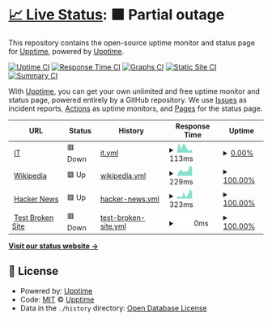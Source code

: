 # [📈 Live Status](<[https://atn123-gh.github.io/uptime_itpec/](https://atn123-gh.github.io/uptime_itpec/)>): <!--live status--> **🟧 Partial outage**

This repository contains the open-source uptime monitor and status page for [Upptime](https://upptime.js.org), powered by [Upptime](https://github.com/upptime/upptime).

[![Uptime CI](https://github.com/atn123-gh/upptime/workflows/Uptime%20CI/badge.svg)](https://github.com/atn123-gh/upptime/actions?query=workflow%3A%22Uptime+CI%22)
[![Response Time CI](https://github.com/atn123-gh/upptime/workflows/Response%20Time%20CI/badge.svg)](https://github.com/atn123-gh/upptime/actions?query=workflow%3A%22Response+Time+CI%22)
[![Graphs CI](https://github.com/atn123-gh/upptime/workflows/Graphs%20CI/badge.svg)](https://github.com/atn123-gh/upptime/actions?query=workflow%3A%22Graphs+CI%22)
[![Static Site CI](https://github.com/atn123-gh/upptime/workflows/Static%20Site%20CI/badge.svg)](https://github.com/atn123-gh/upptime/actions?query=workflow%3A%22Static+Site+CI%22)
[![Summary CI](https://github.com/atn123-gh/upptime/workflows/Summary%20CI/badge.svg)](https://github.com/atn123-gh/upptime/actions?query=workflow%3A%22Summary+CI%22)

With [Upptime](https://upptime.js.org), you can get your own unlimited and free uptime monitor and status page, powered entirely by a GitHub repository. We use [Issues](https://github.com/upptime/upptime/issues) as incident reports, [Actions](https://github.com/atn123-gh/upptime/actions) as uptime monitors, and [Pages](https://demo.upptime.js.org) for the status page.

<!--start: status pages-->
<!-- This summary is generated by Upptime (https://github.com/upptime/upptime) -->
<!-- Do not edit this manually, your changes will be overwritten -->
<!-- prettier-ignore -->
| URL | Status | History | Response Time | Uptime |
| --- | ------ | ------- | ------------- | ------ |
| <img alt="" src="https://icons.duckduckgo.com/ip3/mtmwhere.pythonanywhere.com.ico" height="13"> [IT](http://mtmwhere.pythonanywhere.com/home/) | 🟥 Down | [it.yml](https://github.com/atn123-gh/uptime_itpec/commits/HEAD/history/it.yml) | <details><summary><img alt="Response time graph" src="./graphs/it/response-time-week.png" height="20"> 113ms</summary><br><a href="https://atn123-gh.github.io/uptime_itpec/history/it"><img alt="Response time 528" src="https://img.shields.io/endpoint?url=https%3A%2F%2Fraw.githubusercontent.com%2Fatn123-gh%2Fuptime_itpec%2FHEAD%2Fapi%2Fit%2Fresponse-time.json"></a><br><a href="https://atn123-gh.github.io/uptime_itpec/history/it"><img alt="24-hour response time 169" src="https://img.shields.io/endpoint?url=https%3A%2F%2Fraw.githubusercontent.com%2Fatn123-gh%2Fuptime_itpec%2FHEAD%2Fapi%2Fit%2Fresponse-time-day.json"></a><br><a href="https://atn123-gh.github.io/uptime_itpec/history/it"><img alt="7-day response time 113" src="https://img.shields.io/endpoint?url=https%3A%2F%2Fraw.githubusercontent.com%2Fatn123-gh%2Fuptime_itpec%2FHEAD%2Fapi%2Fit%2Fresponse-time-week.json"></a><br><a href="https://atn123-gh.github.io/uptime_itpec/history/it"><img alt="30-day response time 528" src="https://img.shields.io/endpoint?url=https%3A%2F%2Fraw.githubusercontent.com%2Fatn123-gh%2Fuptime_itpec%2FHEAD%2Fapi%2Fit%2Fresponse-time-month.json"></a><br><a href="https://atn123-gh.github.io/uptime_itpec/history/it"><img alt="1-year response time 528" src="https://img.shields.io/endpoint?url=https%3A%2F%2Fraw.githubusercontent.com%2Fatn123-gh%2Fuptime_itpec%2FHEAD%2Fapi%2Fit%2Fresponse-time-year.json"></a></details> | <details><summary><a href="https://atn123-gh.github.io/uptime_itpec/history/it">0.00%</a></summary><a href="https://atn123-gh.github.io/uptime_itpec/history/it"><img alt="All-time uptime 7.35%" src="https://img.shields.io/endpoint?url=https%3A%2F%2Fraw.githubusercontent.com%2Fatn123-gh%2Fuptime_itpec%2FHEAD%2Fapi%2Fit%2Fuptime.json"></a><br><a href="https://atn123-gh.github.io/uptime_itpec/history/it"><img alt="24-hour uptime 0.00%" src="https://img.shields.io/endpoint?url=https%3A%2F%2Fraw.githubusercontent.com%2Fatn123-gh%2Fuptime_itpec%2FHEAD%2Fapi%2Fit%2Fuptime-day.json"></a><br><a href="https://atn123-gh.github.io/uptime_itpec/history/it"><img alt="7-day uptime 0.00%" src="https://img.shields.io/endpoint?url=https%3A%2F%2Fraw.githubusercontent.com%2Fatn123-gh%2Fuptime_itpec%2FHEAD%2Fapi%2Fit%2Fuptime-week.json"></a><br><a href="https://atn123-gh.github.io/uptime_itpec/history/it"><img alt="30-day uptime 7.35%" src="https://img.shields.io/endpoint?url=https%3A%2F%2Fraw.githubusercontent.com%2Fatn123-gh%2Fuptime_itpec%2FHEAD%2Fapi%2Fit%2Fuptime-month.json"></a><br><a href="https://atn123-gh.github.io/uptime_itpec/history/it"><img alt="1-year uptime 7.35%" src="https://img.shields.io/endpoint?url=https%3A%2F%2Fraw.githubusercontent.com%2Fatn123-gh%2Fuptime_itpec%2FHEAD%2Fapi%2Fit%2Fuptime-year.json"></a></details>
| <img alt="" src="https://icons.duckduckgo.com/ip3/en.wikipedia.org.ico" height="13"> [Wikipedia](https://en.wikipedia.org) | 🟩 Up | [wikipedia.yml](https://github.com/atn123-gh/uptime_itpec/commits/HEAD/history/wikipedia.yml) | <details><summary><img alt="Response time graph" src="./graphs/wikipedia/response-time-week.png" height="20"> 229ms</summary><br><a href="https://atn123-gh.github.io/uptime_itpec/history/wikipedia"><img alt="Response time 216" src="https://img.shields.io/endpoint?url=https%3A%2F%2Fraw.githubusercontent.com%2Fatn123-gh%2Fuptime_itpec%2FHEAD%2Fapi%2Fwikipedia%2Fresponse-time.json"></a><br><a href="https://atn123-gh.github.io/uptime_itpec/history/wikipedia"><img alt="24-hour response time 139" src="https://img.shields.io/endpoint?url=https%3A%2F%2Fraw.githubusercontent.com%2Fatn123-gh%2Fuptime_itpec%2FHEAD%2Fapi%2Fwikipedia%2Fresponse-time-day.json"></a><br><a href="https://atn123-gh.github.io/uptime_itpec/history/wikipedia"><img alt="7-day response time 229" src="https://img.shields.io/endpoint?url=https%3A%2F%2Fraw.githubusercontent.com%2Fatn123-gh%2Fuptime_itpec%2FHEAD%2Fapi%2Fwikipedia%2Fresponse-time-week.json"></a><br><a href="https://atn123-gh.github.io/uptime_itpec/history/wikipedia"><img alt="30-day response time 216" src="https://img.shields.io/endpoint?url=https%3A%2F%2Fraw.githubusercontent.com%2Fatn123-gh%2Fuptime_itpec%2FHEAD%2Fapi%2Fwikipedia%2Fresponse-time-month.json"></a><br><a href="https://atn123-gh.github.io/uptime_itpec/history/wikipedia"><img alt="1-year response time 216" src="https://img.shields.io/endpoint?url=https%3A%2F%2Fraw.githubusercontent.com%2Fatn123-gh%2Fuptime_itpec%2FHEAD%2Fapi%2Fwikipedia%2Fresponse-time-year.json"></a></details> | <details><summary><a href="https://atn123-gh.github.io/uptime_itpec/history/wikipedia">100.00%</a></summary><a href="https://atn123-gh.github.io/uptime_itpec/history/wikipedia"><img alt="All-time uptime 100.00%" src="https://img.shields.io/endpoint?url=https%3A%2F%2Fraw.githubusercontent.com%2Fatn123-gh%2Fuptime_itpec%2FHEAD%2Fapi%2Fwikipedia%2Fuptime.json"></a><br><a href="https://atn123-gh.github.io/uptime_itpec/history/wikipedia"><img alt="24-hour uptime 100.00%" src="https://img.shields.io/endpoint?url=https%3A%2F%2Fraw.githubusercontent.com%2Fatn123-gh%2Fuptime_itpec%2FHEAD%2Fapi%2Fwikipedia%2Fuptime-day.json"></a><br><a href="https://atn123-gh.github.io/uptime_itpec/history/wikipedia"><img alt="7-day uptime 100.00%" src="https://img.shields.io/endpoint?url=https%3A%2F%2Fraw.githubusercontent.com%2Fatn123-gh%2Fuptime_itpec%2FHEAD%2Fapi%2Fwikipedia%2Fuptime-week.json"></a><br><a href="https://atn123-gh.github.io/uptime_itpec/history/wikipedia"><img alt="30-day uptime 100.00%" src="https://img.shields.io/endpoint?url=https%3A%2F%2Fraw.githubusercontent.com%2Fatn123-gh%2Fuptime_itpec%2FHEAD%2Fapi%2Fwikipedia%2Fuptime-month.json"></a><br><a href="https://atn123-gh.github.io/uptime_itpec/history/wikipedia"><img alt="1-year uptime 100.00%" src="https://img.shields.io/endpoint?url=https%3A%2F%2Fraw.githubusercontent.com%2Fatn123-gh%2Fuptime_itpec%2FHEAD%2Fapi%2Fwikipedia%2Fuptime-year.json"></a></details>
| <img alt="" src="https://icons.duckduckgo.com/ip3/news.ycombinator.com.ico" height="13"> [Hacker News](https://news.ycombinator.com) | 🟩 Up | [hacker-news.yml](https://github.com/atn123-gh/uptime_itpec/commits/HEAD/history/hacker-news.yml) | <details><summary><img alt="Response time graph" src="./graphs/hacker-news/response-time-week.png" height="20"> 323ms</summary><br><a href="https://atn123-gh.github.io/uptime_itpec/history/hacker-news"><img alt="Response time 304" src="https://img.shields.io/endpoint?url=https%3A%2F%2Fraw.githubusercontent.com%2Fatn123-gh%2Fuptime_itpec%2FHEAD%2Fapi%2Fhacker-news%2Fresponse-time.json"></a><br><a href="https://atn123-gh.github.io/uptime_itpec/history/hacker-news"><img alt="24-hour response time 239" src="https://img.shields.io/endpoint?url=https%3A%2F%2Fraw.githubusercontent.com%2Fatn123-gh%2Fuptime_itpec%2FHEAD%2Fapi%2Fhacker-news%2Fresponse-time-day.json"></a><br><a href="https://atn123-gh.github.io/uptime_itpec/history/hacker-news"><img alt="7-day response time 323" src="https://img.shields.io/endpoint?url=https%3A%2F%2Fraw.githubusercontent.com%2Fatn123-gh%2Fuptime_itpec%2FHEAD%2Fapi%2Fhacker-news%2Fresponse-time-week.json"></a><br><a href="https://atn123-gh.github.io/uptime_itpec/history/hacker-news"><img alt="30-day response time 304" src="https://img.shields.io/endpoint?url=https%3A%2F%2Fraw.githubusercontent.com%2Fatn123-gh%2Fuptime_itpec%2FHEAD%2Fapi%2Fhacker-news%2Fresponse-time-month.json"></a><br><a href="https://atn123-gh.github.io/uptime_itpec/history/hacker-news"><img alt="1-year response time 304" src="https://img.shields.io/endpoint?url=https%3A%2F%2Fraw.githubusercontent.com%2Fatn123-gh%2Fuptime_itpec%2FHEAD%2Fapi%2Fhacker-news%2Fresponse-time-year.json"></a></details> | <details><summary><a href="https://atn123-gh.github.io/uptime_itpec/history/hacker-news">100.00%</a></summary><a href="https://atn123-gh.github.io/uptime_itpec/history/hacker-news"><img alt="All-time uptime 100.00%" src="https://img.shields.io/endpoint?url=https%3A%2F%2Fraw.githubusercontent.com%2Fatn123-gh%2Fuptime_itpec%2FHEAD%2Fapi%2Fhacker-news%2Fuptime.json"></a><br><a href="https://atn123-gh.github.io/uptime_itpec/history/hacker-news"><img alt="24-hour uptime 100.00%" src="https://img.shields.io/endpoint?url=https%3A%2F%2Fraw.githubusercontent.com%2Fatn123-gh%2Fuptime_itpec%2FHEAD%2Fapi%2Fhacker-news%2Fuptime-day.json"></a><br><a href="https://atn123-gh.github.io/uptime_itpec/history/hacker-news"><img alt="7-day uptime 100.00%" src="https://img.shields.io/endpoint?url=https%3A%2F%2Fraw.githubusercontent.com%2Fatn123-gh%2Fuptime_itpec%2FHEAD%2Fapi%2Fhacker-news%2Fuptime-week.json"></a><br><a href="https://atn123-gh.github.io/uptime_itpec/history/hacker-news"><img alt="30-day uptime 100.00%" src="https://img.shields.io/endpoint?url=https%3A%2F%2Fraw.githubusercontent.com%2Fatn123-gh%2Fuptime_itpec%2FHEAD%2Fapi%2Fhacker-news%2Fuptime-month.json"></a><br><a href="https://atn123-gh.github.io/uptime_itpec/history/hacker-news"><img alt="1-year uptime 100.00%" src="https://img.shields.io/endpoint?url=https%3A%2F%2Fraw.githubusercontent.com%2Fatn123-gh%2Fuptime_itpec%2FHEAD%2Fapi%2Fhacker-news%2Fuptime-year.json"></a></details>
| <img alt="" src="https://icons.duckduckgo.com/ip3/thissitedoesnotexist.koj.co.ico" height="13"> [Test Broken Site](https://thissitedoesnotexist.koj.co) | 🟥 Down | [test-broken-site.yml](https://github.com/atn123-gh/uptime_itpec/commits/HEAD/history/test-broken-site.yml) | <details><summary><img alt="Response time graph" src="./graphs/test-broken-site/response-time-week.png" height="20"> 0ms</summary><br><a href="https://atn123-gh.github.io/uptime_itpec/history/test-broken-site"><img alt="Response time 0" src="https://img.shields.io/endpoint?url=https%3A%2F%2Fraw.githubusercontent.com%2Fatn123-gh%2Fuptime_itpec%2FHEAD%2Fapi%2Ftest-broken-site%2Fresponse-time.json"></a><br><a href="https://atn123-gh.github.io/uptime_itpec/history/test-broken-site"><img alt="24-hour response time 0" src="https://img.shields.io/endpoint?url=https%3A%2F%2Fraw.githubusercontent.com%2Fatn123-gh%2Fuptime_itpec%2FHEAD%2Fapi%2Ftest-broken-site%2Fresponse-time-day.json"></a><br><a href="https://atn123-gh.github.io/uptime_itpec/history/test-broken-site"><img alt="7-day response time 0" src="https://img.shields.io/endpoint?url=https%3A%2F%2Fraw.githubusercontent.com%2Fatn123-gh%2Fuptime_itpec%2FHEAD%2Fapi%2Ftest-broken-site%2Fresponse-time-week.json"></a><br><a href="https://atn123-gh.github.io/uptime_itpec/history/test-broken-site"><img alt="30-day response time 0" src="https://img.shields.io/endpoint?url=https%3A%2F%2Fraw.githubusercontent.com%2Fatn123-gh%2Fuptime_itpec%2FHEAD%2Fapi%2Ftest-broken-site%2Fresponse-time-month.json"></a><br><a href="https://atn123-gh.github.io/uptime_itpec/history/test-broken-site"><img alt="1-year response time 0" src="https://img.shields.io/endpoint?url=https%3A%2F%2Fraw.githubusercontent.com%2Fatn123-gh%2Fuptime_itpec%2FHEAD%2Fapi%2Ftest-broken-site%2Fresponse-time-year.json"></a></details> | <details><summary><a href="https://atn123-gh.github.io/uptime_itpec/history/test-broken-site">100.00%</a></summary><a href="https://atn123-gh.github.io/uptime_itpec/history/test-broken-site"><img alt="All-time uptime 100.00%" src="https://img.shields.io/endpoint?url=https%3A%2F%2Fraw.githubusercontent.com%2Fatn123-gh%2Fuptime_itpec%2FHEAD%2Fapi%2Ftest-broken-site%2Fuptime.json"></a><br><a href="https://atn123-gh.github.io/uptime_itpec/history/test-broken-site"><img alt="24-hour uptime 100.00%" src="https://img.shields.io/endpoint?url=https%3A%2F%2Fraw.githubusercontent.com%2Fatn123-gh%2Fuptime_itpec%2FHEAD%2Fapi%2Ftest-broken-site%2Fuptime-day.json"></a><br><a href="https://atn123-gh.github.io/uptime_itpec/history/test-broken-site"><img alt="7-day uptime 100.00%" src="https://img.shields.io/endpoint?url=https%3A%2F%2Fraw.githubusercontent.com%2Fatn123-gh%2Fuptime_itpec%2FHEAD%2Fapi%2Ftest-broken-site%2Fuptime-week.json"></a><br><a href="https://atn123-gh.github.io/uptime_itpec/history/test-broken-site"><img alt="30-day uptime 100.00%" src="https://img.shields.io/endpoint?url=https%3A%2F%2Fraw.githubusercontent.com%2Fatn123-gh%2Fuptime_itpec%2FHEAD%2Fapi%2Ftest-broken-site%2Fuptime-month.json"></a><br><a href="https://atn123-gh.github.io/uptime_itpec/history/test-broken-site"><img alt="1-year uptime 100.00%" src="https://img.shields.io/endpoint?url=https%3A%2F%2Fraw.githubusercontent.com%2Fatn123-gh%2Fuptime_itpec%2FHEAD%2Fapi%2Ftest-broken-site%2Fuptime-year.json"></a></details>

<!--end: status pages-->

[**Visit our status website →**](<[https://atn123-gh.github.io/uptime_itpec/](https://atn123-gh.github.io/uptime_itpec/)>)

## 📄 License

- Powered by: [Upptime](https://github.com/upptime/upptime)
- Code: [MIT](./LICENSE) © [Upptime](https://upptime.js.org)
- Data in the `./history` directory: [Open Database License](https://opendatacommons.org/licenses/odbl/1-0/)
